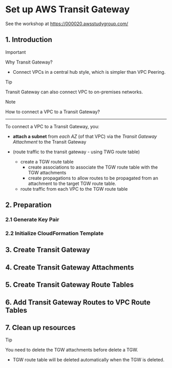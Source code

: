 # Set up AWS Transit Gateway

See the workshop at <https://000020.awsstudygroup.com/>

## 1. Introduction

> [!IMPORTANT]
> Why Transit Gateway?
>
> - Connect VPCs in a central hub style, which is simpler than VPC Peering.

> [!TIP]
> Transit Gateway can also connect VPC to on-premises networks.

> [!NOTE]
> How to connect a VPC to a Transit Gateway?
>
> ---
>
> To connect a VPC to a Transit Gateway, you:
>
> - **attach a subnet** from _each AZ_ (of that VPC) via the _Transit Gateway Attachment_ to the Transit Gateway
> - (route traffic to the transit gateway - using TWG route table)
>
>   - create a TGW route table
>     - create associations to associate the TGW route table with the TGW attachments
>     - create propagations to allow routes to be propagated from an attachment to the target TGW route table.
>   - route traffic from each VPC to the TGW route table

## 2. Preparation

### 2.1 Generate Key Pair

### 2.2 Initialize CloudFormation Template

## 3. Create Transit Gateway

## 4. Create Transit Gateway Attachments

## 5. Create Transit Gateway Route Tables

## 6. Add Transit Gateway Routes to VPC Route Tables

## 7. Clean up resources

> [!TIP]
> You need to delete the TGW attachments before delete a TGW.
>
> - TGW route table will be deleted automatically when the TGW is deleted.
